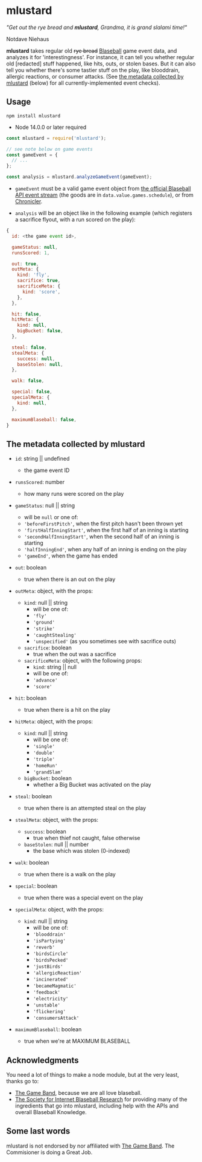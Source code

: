 # mlustard

_"Get out the rye bread and **mlustard**, Grandma, it is grand slalami time!"_

Notdave Niehaus

**mlustard** takes regular old ~~rye bread~~
[Blaseball](https://www.blaseball.com/) game event data, and
analyzes it for 'interestingness'.
For instance, it can tell you whether regular old \[redacted\] stuff happened,
like hits, outs, or stolen bases.
But it can also tell you whether there's some tastier stuff on the play, like
blooddrain, allergic reactions, or consumer attacks.
(See [the metadata collected by mlustard](#the-metadata-collected-by-mlustard)
(below) for all currently-implemented event checks).

## Usage

```
npm install mlustard
```

- Node 14.0.0 or later required

```js
const mlustard = require('mlustard');

// see note below on game events
const gameEvent = {
  // ...
};

const analysis = mlustard.analyzeGameEvent(gameEvent);
```

- `gameEvent` must be a valid game event object from [the official Blaseball API
event
  stream](https://github.com/Society-for-Internet-Blaseball-Research/blaseball-api-spec/blob/master/streamData.md) (the goods are in `data.value.games.schedule`),
  or from
  [Chronicler](https://astrid.stoplight.io/docs/sibr/reference/Chronicler.v1.yaml).

- `analysis` will be an object like in the following example (which registers a
  sacrifice flyout, with a run scored on the play):

```js
{
  id: <the game event id>,

  gameStatus: null,
  runsScored: 1,

  out: true,
  outMeta: {
    kind: 'fly',
    sacrifice: true,
    sacrificeMeta: {
      kind: 'score',
    },
  },

  hit: false,
  hitMeta: {
    kind: null,
    bigBucket: false,
  },

  steal: false,
  stealMeta: {
    success: null,
    baseStolen: null,
  },

  walk: false,

  special: false,
  specialMeta: {
    kind: null,
  },

  maximumBlaseball: false,
}
```

## The metadata collected by mlustard

- `id`: string || undefined
  - the game event ID

- `runsScored`: number
  - how many runs were scored on the play

- `gameStatus`: null || string
  - will be `null` or one of:
  - `'beforeFirstPitch'`, when the first pitch hasn't been thrown yet
  - `'firstHalfInningStart'`, when the first half of an inning is starting
  - `'secondHalfInningStart'`, when the second half of an inning is starting
  - `'halfInningEnd'`, when any half of an inning is ending on the play
  - `'gameEnd'`, when the game has ended

- `out`: boolean
  - true when there is an out on the play
- `outMeta`: object, with the props:
  - `kind`: null || string
    - will be one of:
    - `'fly'`
    - `'ground'`
    - `'strike'`
    - `'caughtStealing'`
    - `'unspecified'` (as you sometimes see with sacrifice outs)
  - `sacrifice`: boolean
    - true when the out was a sacrifice
  - `sacrificeMeta`: object, with the following props:
    - `kind`: string || null
    - will be one of:
    - `'advance'`
    - `'score'`

- `hit`: boolean
  - true when there is a hit on the play
- `hitMeta`: object, with the props:
  - `kind`: null || string
    - will be one of:
    - `'single'`
    - `'double'`
    - `'triple'`
    - `'homeRun'`
    - `'grandSlam'`
  - `bigBucket`: boolean
    - whether a Big Bucket was activated on the play

- `steal`: boolean
  - true when there is an attempted steal on the play
- `stealMeta`: object, with the props:
  - `success`: boolean
    - true when thief not caught, false otherwise
  - `baseStolen`: null || number
    - the base which was stolen (0-indexed)

- `walk`: boolean
  - true when there is a walk on the play

- `special`: boolean
  - true when there was a special event on the play
- `specialMeta`: object, with the props:
  - `kind`: null || string
    - will be one of:
    - `'blooddrain'`
    - `'isPartying'`
    - `'reverb'`
    - `'birdsCircle'`
    - `'birdsPecked'`
    - `'justBirds'`
    - `'allergicReaction'`
    - `'incinerated'`
    - `'becameMagmatic'`
    - `'feedback'`
    - `'electricity'`
    - `'unstable'`
    - `'flickering'`
    - `'consumersAttack'`

- `maximumBlaseball`: boolean
  - true when we're at MAXIMUM BLASEBALL

## Acknowledgments

You need a lot of things to make a node module, but at the very least, thanks go
to:

- [The Game Band](https://thegameband.com/), because we are all love blaseball.
- [The Society for Internet Blaseball Research](https://sibr.dev/) for providing
  many of the ingredients that go into mlustard, including help with the APIs
  and overall Blaseball Knowledge.

## Some last words

mlustard is not endorsed by nor affiliated with [The Game
Band](https://thegameband.com/).
The Commisioner is doing a Great Job.

